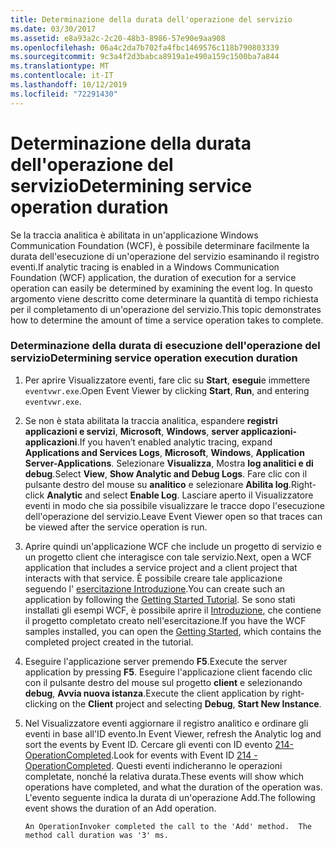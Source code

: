 ```yaml
---
title: Determinazione della durata dell'operazione del servizio
ms.date: 03/30/2017
ms.assetid: e8a93a2c-2c20-48b3-8986-57e90e9aa908
ms.openlocfilehash: 06a4c2da7b702fa4fbc1469576c118b790803339
ms.sourcegitcommit: 9c3a4f2d3babca8919a1e490a159c1500ba7a844
ms.translationtype: MT
ms.contentlocale: it-IT
ms.lasthandoff: 10/12/2019
ms.locfileid: "72291430"
---
```

# <a name="determining-service-operation-duration"></a><span data-ttu-id="d2e15-102">Determinazione della durata dell'operazione del servizio</span><span class="sxs-lookup"><span data-stu-id="d2e15-102">Determining service operation duration</span></span>
<span data-ttu-id="d2e15-103">Se la traccia analitica è abilitata in un'applicazione Windows Communication Foundation (WCF), è possibile determinare facilmente la durata dell'esecuzione di un'operazione del servizio esaminando il registro eventi.</span><span class="sxs-lookup"><span data-stu-id="d2e15-103">If analytic tracing is enabled in a Windows Communication Foundation (WCF) application, the duration of execution for a service operation can easily be determined by examining the event log.</span></span>  <span data-ttu-id="d2e15-104">In questo argomento viene descritto come determinare la quantità di tempo richiesta per il completamento di un'operazione del servizio.</span><span class="sxs-lookup"><span data-stu-id="d2e15-104">This topic demonstrates how to determine the amount of time a service operation takes to complete.</span></span>  
  
### <a name="determining-service-operation-execution-duration"></a><span data-ttu-id="d2e15-105">Determinazione della durata di esecuzione dell'operazione del servizio</span><span class="sxs-lookup"><span data-stu-id="d2e15-105">Determining service operation execution duration</span></span>  
  
1. <span data-ttu-id="d2e15-106">Per aprire Visualizzatore eventi, fare clic su **Start**, **esegui**e immettere `eventvwr.exe`.</span><span class="sxs-lookup"><span data-stu-id="d2e15-106">Open Event Viewer by clicking **Start**, **Run**, and entering `eventvwr.exe`.</span></span>  
  
2. <span data-ttu-id="d2e15-107">Se non è stata abilitata la traccia analitica, espandere **registri applicazioni e servizi**, **Microsoft**, **Windows**, **server applicazioni-applicazioni**.</span><span class="sxs-lookup"><span data-stu-id="d2e15-107">If you haven’t enabled analytic tracing, expand **Applications and Services Logs**, **Microsoft**, **Windows**, **Application Server-Applications**.</span></span> <span data-ttu-id="d2e15-108">Selezionare **Visualizza**, Mostra **log analitici e di debug**.</span><span class="sxs-lookup"><span data-stu-id="d2e15-108">Select **View**, **Show Analytic and Debug Logs**.</span></span> <span data-ttu-id="d2e15-109">Fare clic con il pulsante destro del mouse su **analitico** e selezionare **Abilita log**.</span><span class="sxs-lookup"><span data-stu-id="d2e15-109">Right-click **Analytic** and select **Enable Log**.</span></span> <span data-ttu-id="d2e15-110">Lasciare aperto il Visualizzatore eventi in modo che sia possibile visualizzare le tracce dopo l'esecuzione dell'operazione del servizio.</span><span class="sxs-lookup"><span data-stu-id="d2e15-110">Leave Event Viewer open so that traces can be viewed after the service operation is run.</span></span>  
  
3. <span data-ttu-id="d2e15-111">Aprire quindi un'applicazione WCF che include un progetto di servizio e un progetto client che interagisce con tale servizio.</span><span class="sxs-lookup"><span data-stu-id="d2e15-111">Next, open a WCF application that includes a service project and a client project that interacts with that service.</span></span>  <span data-ttu-id="d2e15-112">È possibile creare tale applicazione seguendo l' [esercitazione Introduzione](../../getting-started-tutorial.md).</span><span class="sxs-lookup"><span data-stu-id="d2e15-112">You can create such an application by following the [Getting Started Tutorial](../../getting-started-tutorial.md).</span></span>  <span data-ttu-id="d2e15-113">Se sono stati installati gli esempi WCF, è possibile aprire il [Introduzione](../../samples/getting-started-sample.md), che contiene il progetto completato creato nell'esercitazione.</span><span class="sxs-lookup"><span data-stu-id="d2e15-113">If you have the WCF samples installed, you can open the [Getting Started](../../samples/getting-started-sample.md), which contains the completed project created in the tutorial.</span></span>  
  
4. <span data-ttu-id="d2e15-114">Eseguire l'applicazione server premendo **F5**.</span><span class="sxs-lookup"><span data-stu-id="d2e15-114">Execute the server application by pressing **F5**.</span></span> <span data-ttu-id="d2e15-115">Eseguire l'applicazione client facendo clic con il pulsante destro del mouse sul progetto **client** e selezionando **debug**, **Avvia nuova istanza**.</span><span class="sxs-lookup"><span data-stu-id="d2e15-115">Execute the client application by right-clicking on the **Client** project and selecting **Debug**, **Start New Instance**.</span></span>  
  
5. <span data-ttu-id="d2e15-116">Nel Visualizzatore eventi aggiornare il registro analitico e ordinare gli eventi in base all'ID evento.</span><span class="sxs-lookup"><span data-stu-id="d2e15-116">In Event Viewer, refresh the Analytic log and sort the events by Event ID.</span></span>  <span data-ttu-id="d2e15-117">Cercare gli eventi con ID evento [214-OperationCompleted](214-operationcompleted.md).</span><span class="sxs-lookup"><span data-stu-id="d2e15-117">Look for events with Event ID [214 - OperationCompleted](214-operationcompleted.md).</span></span>  <span data-ttu-id="d2e15-118">Questi eventi indicheranno le operazioni completate, nonché la relativa durata.</span><span class="sxs-lookup"><span data-stu-id="d2e15-118">These events will show which operations have completed, and what the duration of the operation was.</span></span>  <span data-ttu-id="d2e15-119">L'evento seguente indica la durata di un'operazione Add.</span><span class="sxs-lookup"><span data-stu-id="d2e15-119">The following event shows the duration of an Add operation.</span></span>  
  
    ```output  
    An OperationInvoker completed the call to the 'Add' method.  The method call duration was '3' ms.  
    ```
